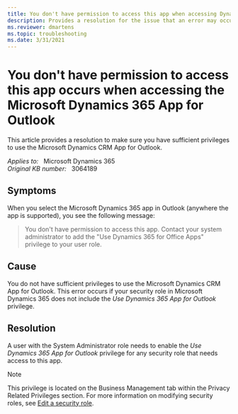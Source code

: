 ```yaml
---
title: You don't have permission to access this app when accessing Dynamics CRM 365 App for Outlook
description: Provides a resolution for the issue that an error may occur when using the Microsoft Dynamics 365 App for Outlook.
ms.reviewer: dmartens 
ms.topic: troubleshooting
ms.date: 3/31/2021
---
```

# You don't have permission to access this app occurs when accessing the Microsoft Dynamics 365 App for Outlook

This article provides a resolution to make sure you have sufficient privileges to use the Microsoft Dynamics CRM App for Outlook.

_Applies to:_ &nbsp; Microsoft Dynamics 365  
_Original KB number:_ &nbsp; 3064189

## Symptoms

When you select the Microsoft Dynamics 365 app in Outlook (anywhere the app is supported), you see the following message:

> You don't have permission to access this app. Contact your system administrator to add the "Use Dynamics 365 for Office Apps" privilege to your user role.

## Cause

You do not have sufficient privileges to use the Microsoft Dynamics CRM App for Outlook. This error occurs if your security role in Microsoft Dynamics 365 does not include the *Use Dynamics 365 App for Outlook* privilege.

## Resolution

A user with the System Administrator role needs to enable the *Use Dynamics 365 App for Outlook* privilege for any security role that needs access to this app.

> [!NOTE]
> This privilege is located on the Business Management tab within the Privacy Related Privileges section. For more information on modifying security roles, see [Edit a security role](/power-platform/admin/create-edit-security-role#edit-a-security-role).
